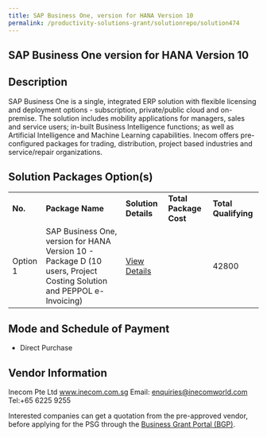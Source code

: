 ```yaml
---
title: SAP Business One, version for HANA Version 10
permalink: /productivity-solutions-grant/solutionrepo/solution474
---
```


## SAP Business One version for HANA Version 10

## Description

SAP Business One is a single, integrated ERP solution with flexible licensing and deployment options - subscription, private/public cloud and on-premise. The solution includes mobility applications for managers, sales and service users; in-built Business Intelligence functions; as well as Artificial Intelligence and Machine Learning capabilities. Inecom offers pre-configured packages for trading, distribution, project based industries and service/repair organizations.


## Solution Packages Option(s)

<table>
<tr>
<td><b>No.</b></td>
<td><b>Package Name</b></td>
<td><b>Solution Details</b></td>
<td><b>Total Package Cost</b></td>
<td><b>Total Qualifying</b></td>
</tr>
<tr>
<td>Option 1</td>
<td>SAP Business One, version for HANA Version 10 - Package D (10 users, Project Costing Solution and PEPPOL e-Invoicing)</td>
<td><a href='https://www.gobusiness.gov.sg/images/psg/Inecom_20200093_Annex_3_20200625143213_Part_5.pdf'>View Details</a></td>
<td></td>
<td>42800</td>
</tr>
</table>

## Mode and Schedule of Payment

 - Direct Purchase

## Vendor Information

 Inecom Pte Ltd
www.inecom.com.sg
Email: enquiries@inecomworld.com
Tel:+65 6225 9255

Interested companies can get a quotation from the pre-approved vendor, before applying for the PSG through the <a href='https://www.businessgrants.gov.sg/'>Business Grant Portal (BGP)</a>.

<script src="/jquery/resize-tables.js"></script>
